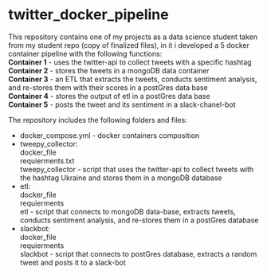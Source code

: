# twitter_docker_pipeline

This repository contains one of my projects as a data science student taken from my student repo (copy of finalized files), in it i developed a 5 docker container pipeline with the following functions:<br />
**Container 1** - uses the twitter-api to collect tweets with a specific hashtag<br />
**Container 2** - stores the tweets in a mongoDB data container<br />
**Container 3** - an ETL that extracts the tweets, conducts sentiment analysis, and re-stores them with their scores in a postGres data base<br />
**Container 4** - stores the output of etl in a postGres data base<br />
**Container 5** - posts the tweet and its sentiment in a slack-chanel-bot<br />


The repository includes the following folders and files:
* docker_compose.yml - docker containers composition
* tweepy_collector:<br />
  docker_file<br />
  requierments.txt<br />
  tweepy_collector - script that uses the twitter-api to collect tweets with the hashtag Ukraine and stores them in a mongoDB database
* etl:<br />
  docker_file<br />
  requierments<br />
  etl - script that connects to mongoDB data-base, extracts tweets, conducts sentiment analysis, and re-stores them in a postGres database
* slackbot:<br />
  docker_file<br />
  requierments<br />
  slackbot - script that connects to postGres database, extracts a random tweet and posts it to a slack-bot 
